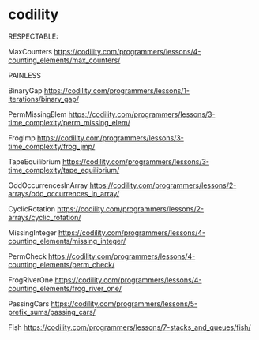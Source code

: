 # codility


RESPECTABLE:

MaxCounters
https://codility.com/programmers/lessons/4-counting_elements/max_counters/







PAINLESS

BinaryGap
https://codility.com/programmers/lessons/1-iterations/binary_gap/

PermMissingElem
https://codility.com/programmers/lessons/3-time_complexity/perm_missing_elem/

FrogImp
https://codility.com/programmers/lessons/3-time_complexity/frog_jmp/

TapeEquilibrium
https://codility.com/programmers/lessons/3-time_complexity/tape_equilibrium/

OddOccurrenceslnArray
https://codility.com/programmers/lessons/2-arrays/odd_occurrences_in_array/

CyclicRotation
https://codility.com/programmers/lessons/2-arrays/cyclic_rotation/

MissingInteger
https://codility.com/programmers/lessons/4-counting_elements/missing_integer/

PermCheck
https://codility.com/programmers/lessons/4-counting_elements/perm_check/

FrogRiverOne
https://codility.com/programmers/lessons/4-counting_elements/frog_river_one/

PassingCars
https://codility.com/programmers/lessons/5-prefix_sums/passing_cars/

Fish
https://codility.com/programmers/lessons/7-stacks_and_queues/fish/
